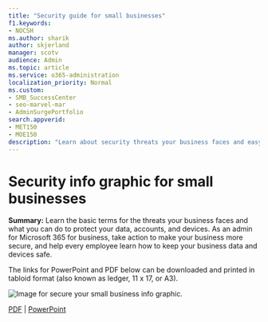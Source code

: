 ```yaml
---
title: "Security guide for small businesses"
f1.keywords:
- NOCSH
ms.author: sharik
author: skjerland
manager: scotv
audience: Admin
ms.topic: article
ms.service: o365-administration
localization_priority: Normal
ms.custom:
- SMB_SuccessCenter
- seo-marvel-mar
- AdminSurgePortfolio
search.appverid:
- MET150
- MOE150
description: "Learn about security threats your business faces and easy ways you and your employees can protect your data, accounts, and devices."
---
```


# Security info graphic for small businesses

**Summary:** Learn the basic terms for the threats your business faces and what you can do to protect your data, accounts, and devices. As an admin for Microsoft 365 for business, take action to make your business more secure, and help every employee learn how to keep your business data and devices safe.

The links for PowerPoint and PDF below can be downloaded and printed in tabloid format (also known as ledger, 11 x 17, or A3).

![Image for secure your small business info graphic.](../media/smbthreatprotectioninfographic-thumbnail.png)

[PDF](downloads/smbthreatprotection-infographic.pdf) | [PowerPoint](downloads/smbthreatprotection-infographic.pptx)
